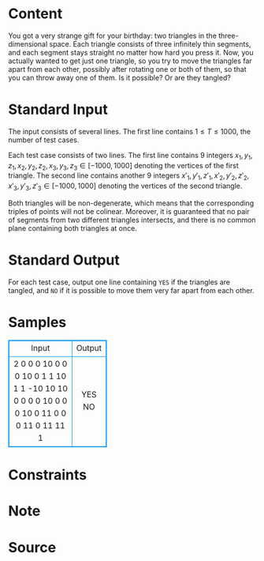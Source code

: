 
# Content

You got a very strange gift for your birthday: two triangles in the three-dimensional space. Each
triangle consists of three infinitely thin segments, and each segment stays straight no matter how
hard you press it. Now, you actually wanted to get just one triangle, so you try to move the triangles
far apart from each other, possibly after rotating one or both of them, so that you can throw away
one of them. Is it possible? Or are they tangled?

# Standard Input

The input consists of several lines. The first line contains $1\leq T\leq 1000$, the number of test cases.

Each test case consists of two lines. The first line contains $9$ integers $x_1 ,y_1 ,z_1 ,x_2 ,y_2 ,z_2 ,x_3 ,y_3 ,z_3\in 
[−1000,1000]$ denoting the vertices of the first triangle. 
The second line contains another $9$ integers $x'_1 ,y'_1 ,z'_1 ,x'_2 ,y'_2 ,z'_2 ,x'_3 ,y'_3 ,z'_3 \in [−1000,1000]$ denoting the vertices of the second triangle. 

Both triangles will be non-degenerate, which means that the corresponding triples of points will not be 
colinear. Moreover, it is guaranteed that no pair of segments from two different triangles intersects,
and there is no common plane containing both triangles at once.

# Standard Output

For each test case, output one line containing `YES` if the triangles are tangled, and `NO` if it is possible
to move them very far apart from each other.

# Samples

<style>
        table,table tr th, table tr td { border:1px solid #0094ff; }
        table { width: 200px; min-height: 25px; line-height: 25px; text-align: center; border-collapse: collapse;}   
    </style>
<table>
	<tr>
		<td>Input</td>
		<td>Output</td>
	</tr>
<tr><td>2
0 0 0 10 0 0 0 10 0
1 1 10 1 1 -10 10 10 0
0 0 0 10 0 0 0 10 0
11 0 0 0 11 0 11 11 1</td><td>YES
NO</td></tr></table>


# Constraints



# Note



# Source


